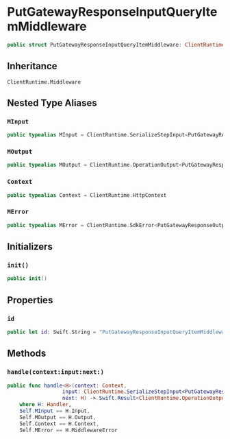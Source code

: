 # PutGatewayResponseInputQueryItemMiddleware

``` swift
public struct PutGatewayResponseInputQueryItemMiddleware: ClientRuntime.Middleware 
```

## Inheritance

`ClientRuntime.Middleware`

## Nested Type Aliases

### `MInput`

``` swift
public typealias MInput = ClientRuntime.SerializeStepInput<PutGatewayResponseInput>
```

### `MOutput`

``` swift
public typealias MOutput = ClientRuntime.OperationOutput<PutGatewayResponseOutputResponse>
```

### `Context`

``` swift
public typealias Context = ClientRuntime.HttpContext
```

### `MError`

``` swift
public typealias MError = ClientRuntime.SdkError<PutGatewayResponseOutputError>
```

## Initializers

### `init()`

``` swift
public init() 
```

## Properties

### `id`

``` swift
public let id: Swift.String = "PutGatewayResponseInputQueryItemMiddleware"
```

## Methods

### `handle(context:input:next:)`

``` swift
public func handle<H>(context: Context,
                  input: ClientRuntime.SerializeStepInput<PutGatewayResponseInput>,
                  next: H) -> Swift.Result<ClientRuntime.OperationOutput<PutGatewayResponseOutputResponse>, MError>
    where H: Handler,
    Self.MInput == H.Input,
    Self.MOutput == H.Output,
    Self.Context == H.Context,
    Self.MError == H.MiddlewareError
```
